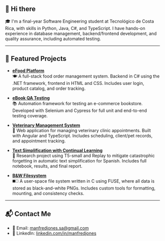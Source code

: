 ## 👋 Hi there

🎓 I'm a final-year Software Engineering student at Tecnológico de Costa Rica, with skills in Python, Java, C#, and TypeScript. I have hands-on experience in database management, backend/frontend development, and quality assurance, including automated testing.

---

## 🌟 Featured Projects

- [**eFood Platform**](https://github.com/manfredjones/efood-2024)  
  🍽️ A full-stack food order management system. Backend in C# using the .NET framework, frontend in HTML and CSS. Includes user login, product catalog, and order tracking.

- [**eBook QA Testing**](https://github.com/AverageCastroEnjoyer/boihutqa)  
  📚 Automation framework for testing an e-commerce bookstore. Developed with Selenium and Cypress for full unit and end-to-end testing coverage.

- [**Veterinary Management System**](https://github.com/RojasAG/proyecto_ing)  
  🐾 Web application for managing veterinary clinic appointments. Built with Angular and TypeScript. Includes scheduling, client/pet records, and appointment tracking.

- [**Text Simplification with Continual Learning**](https://github.com/manfredjones/continual-learning-replay.git)  
  📄 Research project using T5-small and Replay to mitigate catastrophic forgetting in automatic text simplification for Spanish. Includes full notebook, results, and final report.

- [**B&W Filesystem**](https://github.com/rsanchez08/Proyecto-2-SO.git)  
  ◼️◻️ A user-space file system written in C using FUSE, where all data is stored as black-and-white PNGs. Includes custom tools for formatting, mounting, and consistency checks.

---

## 📬 Contact Me

- 📧 Email: [manfredjones.sa@gmail.com](mailto:manfredjones.sa@gmail.com)  
- 🔗 LinkedIn: [linkedin.com/in/manfredjones](https://www.linkedin.com/in/manfredjones/)
